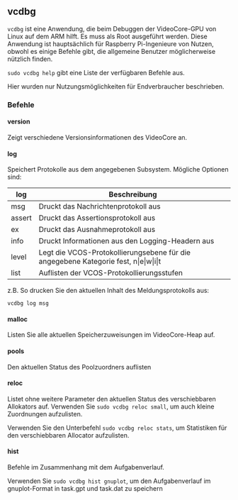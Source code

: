 ## vcdbg

`vcdbg` ist eine Anwendung, die beim Debuggen der VideoCore-GPU von Linux auf dem ARM hilft. Es muss als Root ausgeführt werden. Diese Anwendung ist hauptsächlich für Raspberry Pi-Ingenieure von Nutzen, obwohl es einige Befehle gibt, die allgemeine Benutzer möglicherweise nützlich finden.

`sudo vcdbg help` gibt eine Liste der verfügbaren Befehle aus.

Hier wurden nur Nutzungsmöglichkeiten für Endverbraucher beschrieben.

### Befehle

#### version

Zeigt verschiedene Versionsinformationen des VideoCore an.

#### log

Speichert Protokolle aus dem angegebenen Subsystem. Mögliche Optionen sind:

| log    | Beschreibung |
|--------|--------------|
| msg    | Druckt das Nachrichtenprotokoll aus |
| assert | Druckt das Assertionsprotokoll aus |
| ex     | Druckt das Ausnahmeprotokoll aus |
| info   | Druckt Informationen aus den Logging-Headern aus |
| level  | Legt die VCOS-Protokollierungsebene für die angegebene Kategorie fest, n\|e\|w\|i\|t |
| list   | Auflisten der VCOS-Protokollierungsstufen |

z.B. So drucken Sie den aktuellen Inhalt des Meldungsprotokolls aus:

`vcdbg log msg`

#### malloc

Listen Sie alle aktuellen Speicherzuweisungen im VideoCore-Heap auf.

#### pools

Den aktuellen Status des Poolzuordners auflisten

#### reloc

Listet ohne weitere Parameter den aktuellen Status des verschiebbaren Allokators auf. Verwenden Sie `sudo vcdbg reloc small`, um auch kleine Zuordnungen aufzulisten.

Verwenden Sie den Unterbefehl `sudo vcdbg reloc stats`, um Statistiken für den verschiebbaren Allocator aufzulisten.

#### hist

Befehle im Zusammenhang mit dem Aufgabenverlauf.

Verwenden Sie `sudo vcdbg hist gnuplot`, um den Aufgabenverlauf im gnuplot-Format in task.gpt und task.dat zu speichern

  
  
